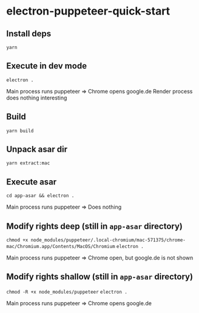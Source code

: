 # electron-puppeteer-quick-start

## Install deps
`yarn`

## Execute in dev mode
`electron .`

Main process runs puppeteer => Chrome opens google.de
Render process does nothing interesting

## Build
`yarn build`

## Unpack asar dir
`yarn extract:mac`

## Execute asar
`cd app-asar && electron .`

Main process runs puppeteer => Does nothing

## Modify rights deep (still in `app-asar` directory)

`chmod +x node_modules/puppeteer/.local-chromium/mac-571375/chrome-mac/Chromium.app/Contents/MacOS/Chromium`
`electron .`

Main process runs puppeteer => Chrome open, but google.de is not shown


## Modify rights shallow (still in `app-asar` directory)

`chmod -R +x node_modules/puppeteer`
`electron .`

Main process runs puppeteer => Chrome opens google.de